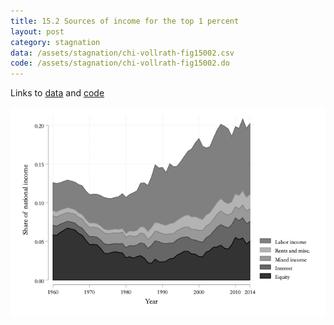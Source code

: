 ```yaml
---
title: 15.2 Sources of income for the top 1 percent
layout: post
category: stagnation
data: /assets/stagnation/chi-vollrath-fig15002.csv
code: /assets/stagnation/chi-vollrath-fig15002.do
---
```


Links to [data](/assets/stagnation/chi-vollrath-fig15002.csv) and [code](/assets/stagnation/chi-vollrath-fig15002.do) 

![15.2 Sources of income for the top 1 percent](/assets/stagnation/chi-vollrath-fig15002.png)
